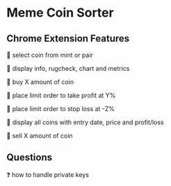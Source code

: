 # Meme Coin Sorter

## Chrome Extension Features

📌 select coin from mint or pair

📌 display info, rugcheck, chart and metrics

📌 buy X amount of coin

📌 place limit order to take profit at Y%

📌 place limit order to stop loss at -Z%

📌 display all coins with entry date, price and profit/loss

📌 sell X amount of coin

## Questions

❓ how to handle private keys
